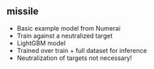 ## missile

- Basic example model from Numerai
- Train against a neutralized target
- LightGBM model
- Trained over train + full dataset for inference
- Neutralization of targets not necessary!
